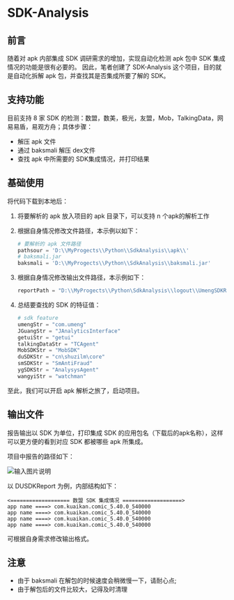 # SDK-Analysis

## 前言

随着对 apk 内部集成 SDK 调研需求的增加，实现自动化检测 apk 包中 SDK 集成情况的功能是很有必要的。 因此，笔者创建了 SDK-Analysis 这个项目，目的就是自动化拆解 apk 包，并查找其是否集成所要了解的 SDK。

## 支持功能

目前支持 8 家 SDK 的检测：数盟，数美，极光，友盟，Mob，TalkingData，网易易盾，易观方舟；具体步骤：

- 解压 apk 文件
- 通过 baksmali 解压 dex文件
- 查找 apk 中所需要的 SDK集成情况，并打印结果

## 基础使用
将代码下载到本地后：

1. 将要解析的 apk 放入项目的 apk 目录下，可以支持 n 个apk的解析工作

2. 根据自身情况修改文件路径，本示例以如下：

   ```Python
   # 要解析的 apk 文件路径
   pathsour = 'D:\\MyProgects\\Python\\SdkAnalysis\\apk\\'
   # baksmali.jar
   baksmali = 'D:\\MyProgects\\Python\\SdkAnalysis\\baksmali.jar'
   ```

3. 根据自身情况修改输出文件路径，本示例如下：

   ```Python
   reportPath = "D:\\MyProgects\\Python\SdkAnalysis\\logout\\UmengSDKReport.txt"
   ```

4. 总结要查找的 SDK 的特征值：

   ```Python
   # sdk feature
   umengStr = "com.umeng"
   JGuangStr = "JAnalyticsInterface"
   getuiStr = "getui"
   talkingDataStr = "TCAgent"
   MobSDKStr = "MobSDK"
   duSDKStr = "cn\shuzilm\core"
   smSDKStr = "SmAntiFraud"
   ygSDKStr = "AnalysysAgent"
   wangyiStr = "watchman"
   ```

至此，我们可以开启 apk 解析之旅了，启动项目。

## 输出文件

报告输出以 SDK 为单位，打印集成 SDK 的应用包名（下载后的apk名称），这样可以更方便的看到对应 SDK 都被哪些 apk 所集成。

项目中报告的路径如下：

 ![输入图片说明](https://images.gitee.com/uploads/images/2019/0618/203109_86568851_5083058.png "img_filelist .png")

以 DUSDKReport 为例，内部结构如下：

```
<=================== 数盟 SDK 集成情况 ===================>
app name ====> com.kuaikan.comic_5.40.0_540000
app name ====> com.kuaikan.comic_5.40.0_540000
app name ====> com.kuaikan.comic_5.40.0_540000
app name ====> com.kuaikan.comic_5.40.0_540000
```

可根据自身需求修改输出格式。

## 注意

- 由于  baksmali 在解包的时候速度会稍微慢一下，请耐心点;
- 由于解包后的文件比较大，记得及时清理

